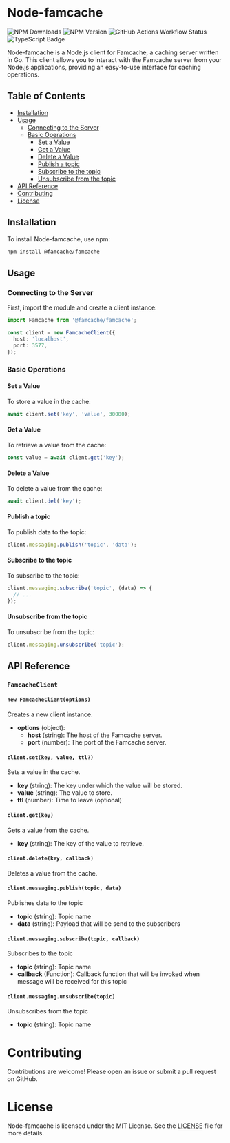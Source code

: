 # Node-famcache

![NPM Downloads](https://img.shields.io/npm/dw/%40famcache%2Ffamcache)
![NPM Version](https://img.shields.io/npm/v/%40famcache%2Ffamcache)
![GitHub Actions Workflow Status](https://img.shields.io/github/actions/workflow/status/famcache/node-famcache/lint_and_test.yml)
![TypeScript Badge](https://img.shields.io/badge/TypeScript-3178C6?logo=typescript&logoColor=fff&style=flat)




Node-famcache is a Node.js client for Famcache, a caching server written in Go. This client allows you to interact with the Famcache server from your Node.js applications, providing an easy-to-use interface for caching operations.

## Table of Contents

- [Installation](#installation)
- [Usage](#usage)
  - [Connecting to the Server](#connecting-to-the-server)
  - [Basic Operations](#basic-operations)
    - [Set a Value](#set-a-value)
    - [Get a Value](#get-a-value)
    - [Delete a Value](#delete-a-value)
    - [Publish a topic](#publish-a-topic)
    - [Subscribe to the topic](#subscribe-to-the-topic)
    - [Unsubscribe from the topic](#unsubscribe-from-the-topic)
- [API Reference](#api-reference)
- [Contributing](#contributing)
- [License](#license)

## Installation

To install Node-famcache, use npm:

```sh
npm install @famcache/famcache
```

## Usage

### Connecting to the Server

First, import the module and create a client instance:

```ts
import Famcache from '@famcache/famcache';

const client = new FamcacheClient({
  host: 'localhost',
  port: 3577,
});
```

### Basic Operations

#### Set a Value

To store a value in the cache:

```ts
await client.set('key', 'value', 30000);
```

#### Get a Value

To retrieve a value from the cache:

```ts
const value = await client.get('key');
```

#### Delete a Value

To delete a value from the cache:

```ts
await client.del('key');
```


#### Publish a topic

To publish data to the topic:
```ts
client.messaging.publish('topic', 'data');
```

#### Subscribe to the topic

To subscribe to the topic:
```ts
client.messaging.subscribe('topic', (data) => {
  // ...
});
```

#### Unsubscribe from the topic

To unsubscribe from the topic:
```ts
client.messaging.unsubscribe('topic');
```

## API Reference

### `FamcacheClient`

#### `new FamcacheClient(options)`

Creates a new client instance.

- **options** (object):
  - **host** (string): The host of the Famcache server.
  - **port** (number): The port of the Famcache server.

#### `client.set(key, value, ttl?)`

Sets a value in the cache.

- **key** (string): The key under which the value will be stored.
- **value** (string): The value to store.
- **ttl** (number): Time to leave (optional)

#### `client.get(key)`

Gets a value from the cache.

- **key** (string): The key of the value to retrieve.

#### `client.delete(key, callback)`

Deletes a value from the cache.

#### `client.messaging.publish(topic, data)`

Publishes data to the topic

- **topic** (string): Topic name
- **data** (string): Payload that will be send to the subscribers

#### `client.messaging.subscribe(topic, callback)`

Subscribes to the topic

- **topic** (string): Topic name
- **callback** (Function): Callback function that will be invoked when message will be received for this topic


#### `client.messaging.unsubscribe(topic)`

Unsubscribes from the topic

- **topic** (string): Topic name

# Contributing

Contributions are welcome! Please open an issue or submit a pull request on GitHub.

# License

Node-famcache is licensed under the MIT License. See the [LICENSE](./LICENSE) file for more details.
